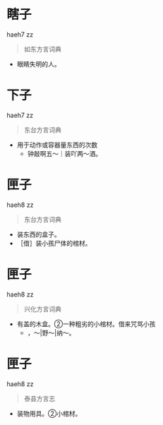 # 瞎子
haeh7 zz
> 如东方言词典
- 眼睛失明的人。

# 下子
haeh7 zz
> 东台方言词典
- 用于动作或容器量东西的次数
  - 钟敲啊五～｜装吖两～酒。

# 匣子
haeh8 zz
> 东台方言词典
- 装东西的盒子。
- ［借］装小孩尸体的棺材。

# 匣子
haeh8 zz
> 兴化方言词典
- 有盖的木盒。②一种粗劣的小棺材。借来咒骂小孩
  - ，～|野～|纳～。

# 匣子
haeh8 zz
> 泰县方言志
- 装物用具。②小棺材。
